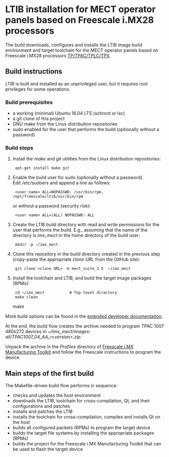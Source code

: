 # LTIB installation for MECT operator panels based on Freescale i.MX28 processors

The build downloads, configures and installs the LTIB image build environment and target toolchain for the MECT operator panels based on Freescale i.MX28 processors [TP/TPAC/TPLC/TPX](https://www.mect.it/en/products/control-systems).


## Build instructions

LTIB is built and installed as an unprivileged user, but it requires root privileges for some operations.

### Build prerequisites

- a working (minimal) Ubuntu 16.04 LTS (schroot or lxc)
- a git clone of this project
- GNU make from the Linux distribution repositories
- sudo enabled for the user that performs the build (optionally without a password)

### Build steps

1. Install the *make* and *git* utilities from the Linux distribution repositories:

        apt-get install make git

1. Enable the build user for sudo (optionally without a password).  
   Edit */etc/sudoers* and append a line as follows:

        <user name> ALL=NOPASSWD: /usr/bin/rpm, /opt/freescale/ltib/usr/bin/rpm

   or without a password (security risk):

        <user name> ALL=(ALL) NOPASSWD: ALL

1. Create the LTIB build directory with read and write permissions for the user that performs the build. E.g., assuming that the name of the directory is *imx_mect* in the home directory of the build user:

        mkdir -p ~/imx_mect

1. Clone this repository in the build directory created in the previous step (copy-paste the appropriate *clone URL* from the GitHub site):

        git clone <clone URL> -b mect_suite_3.5  ~/imx_mect

1. Install the toolchain and LTIB, and build the target image packages (RPMs):

        cd ~/imx_mect           # Top-level directory
        make clean
	make

More build options can be found in the [extended developer documentaiton](https://github.com/MECTsrl/imx_mect/wiki).

At the end, the build flow creates the archive needed to program TPAC 1007 480x272 devices in *~/imx_mect/images-all/TPAC1007_04_AA_r\<version\>.zip*.

Unpack the archive in the *Profiles* directory of [Freescale i.MX Manufacturing Toolkit](https://www.freescale.com/webapp/sps/download/license.jsp?colCode=IMX_MFG_TOOL) and follow the Freescale instructions to program the device.

## Main steps of the first build

The Makefile-driven build flow performs in sequence:

- checks and updates the host environment
- downloads the LTIB, toolchain for cross-compilation, Qt, and their configurations and patches
- installs and patches the LTIB
- installs the toolchain for cross-compilation, compiles and installs Qt on the host
- builds all configured packets (RPMs) to program the target device
- builds the target file systems by installing the appropriate packages (RPMs)
- builds the project for the Freescale i.MX Manufacturing Toolkit that can be used to flash the target device
